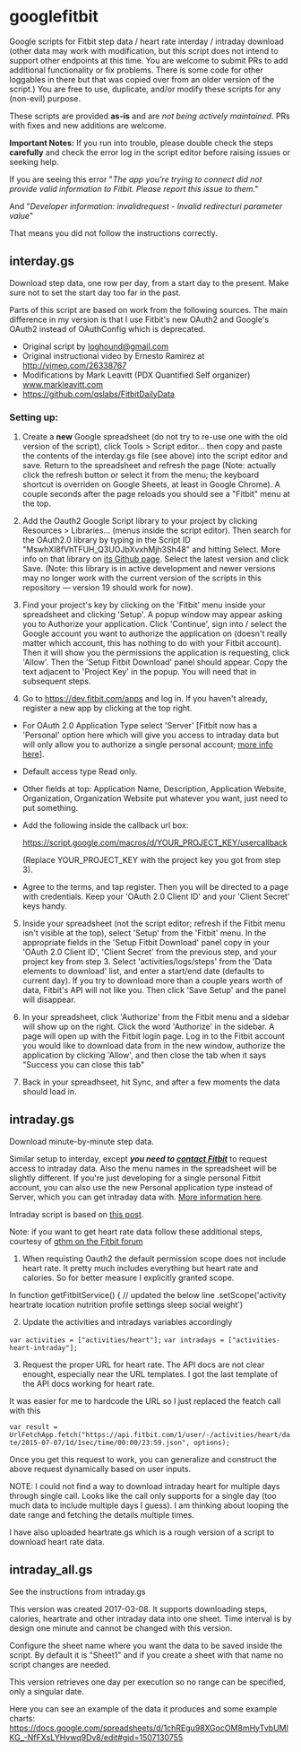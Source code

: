 # googlefitbit
Google scripts for Fitbit step data / heart rate interday / intraday download (other data may work with modification, but this script does not intend to support other endpoints at this time. You are welcome to submit PRs to add additional functionality or fix problems. There is some code for other loggables in there but that was copied over from an older version of the script.) You are free to use, duplicate, and/or modify these scripts for any (non-evil) purpose. 

These scripts are provided **as-is** and are _not being actively maintained_. PRs with fixes and new additions are welcome.

**Important Notes:** If you run into trouble, please double check the steps **carefully** and check the error log in the script editor before raising issues or seeking help.

If you are seeing this error "_The app you're trying to connect did not provide valid information to Fitbit. Please report this issue to them_."

And "_Developer information: invalidrequest - Invalid redirecturi parameter value_"

That means you did not follow the instructions correctly.

## interday.gs
Download step data, one row per day, from a start day to the present. Make sure not to set the start day too far in the past.

Parts of this script are based on work from the following sources. The main difference in my version is that I use Fitbit's new OAuth2 and Google's OAuth2 instead of OAuthConfig which is deprecated.

- Original script by loghound@gmail.com
- Original instructional video by Ernesto Ramirez at http://vimeo.com/26338767
- Modifications by Mark Leavitt (PDX Quantified Self organizer) www.markleavitt.com
- https://github.com/qslabs/FitbitDailyData

### Setting up:
1. Create a **new** Google spreadsheet (do not try to re-use one with the old version of the script), click Tools > Script editor... then copy and paste the contents of the interday.gs file (see above) into the script editor and save. Return to the spreadsheet and refresh the page (Note: actually click the refresh button or select it from the menu; the keyboard shortcut is overriden on Google Sheets, at least in Google Chrome). A couple seconds after the page reloads you should see a "Fitbit" menu at the top.

2. Add the Oauth2 Google Script library to your project by clicking Resources > Libraries... (menus inside the script editor). Then search for the OAuth2.0 library by typing in the Script ID "MswhXl8fVhTFUH_Q3UOJbXvxhMjh3Sh48" and hitting Select. More info on that library on [its Github page](https://github.com/googlesamples/apps-script-oauth2 "apps-script-oauth2"). Select the latest version and click Save. (Note: this library is in active development and newer versions may no longer work with the current version of the scripts in this repository — version 19 should work for now).

3. Find your project's key by clicking on the 'Fitbit' menu inside your spreadsheet and clicking 'Setup'. A popup window may appear asking you to Authorize your application. Click 'Continue', sign into / select the Google account you want to authorize the application on (doesn't really matter which account, this has nothing to do with your Fitbit account). Then it will show you the permissions the application is requesting, click 'Allow'. Then the 'Setup Fitbit Download' panel should appear. Copy the text adjacent to 'Project Key' in the popup. You will need that in subsequent steps.

4. Go to https://dev.fitbit.com/apps and log in. If you haven't already, register a new app by clicking at the top right. 
 - For OAuth 2.0 Application Type select 'Server' [Fitbit now has a 'Personal' option here which will give you access to intraday data but will only allow you to authorize a single personal account; [more info here](https://community.fitbit.com/t5/Web-API/Intraday-data-now-immediately-available-to-personal-apps/td-p/1014524 "Fitbit community forum")]. 
 - Default access type Read only. 
 - Other fields at top: Application Name, Description, Application Website, Organization, Organization Website put whatever you want, just need to put something.

 - Add the following inside the callback url box: 

     https://script.google.com/macros/d/YOUR_PROJECT_KEY/usercallback
     
     (Replace YOUR_PROJECT_KEY with the project key you got from step 3).

 - Agree to the terms, and tap register. Then you will be directed to a page with credentials. Keep your 'OAuth 2.0 Client ID' and your 'Client Secret' keys handy.

5. Inside your spreadsheet (not the script editor; refresh if the Fitbit menu isn't visible at the top), select 'Setup' from the 'Fitbit' menu. In the appropriate fields in the 'Setup Fitbit Download' panel copy in your 'OAuth 2.0 Client ID', 'Client Secret' from the previous step, and your project key from step 3. Select 'activities/logs/steps' from the 'Data elements to download' list, and enter a start/end date (defaults to current day). If you try to download more than a couple years worth of data, Fitbit's API will not like you. Then click 'Save Setup' and the panel will disappear.

7. In your spreadsheet, click 'Authorize' from the Fitbit menu and a sidebar will show up on the right. Click the word 'Authorize' in the sidebar. A page will open up with the Fitbit login page. Log in to the Fitbit account you would like to download data from in the new window, authorize the application by clicking 'Allow', and then close the tab when it says "Success you can close this tab"

8. Back in your spreadhseet, hit Sync, and after a few moments the data should load in.

## intraday.gs
Download minute-by-minute step data.

Similar setup to interday, except _**you need to [contact Fitbit](mailto:api@fitbit.com "email Fitbit")**_ to request access to intraday data. Also the  menu names in the spreadsheet will be slightly different. If you're just developing for a single personal Fitbit account, you can also use the new Personal application type instead of Server, which you can get intraday data with. [More information here](https://community.fitbit.com/t5/Web-API/Intraday-data-now-immediately-available-to-personal-apps/td-p/1014524).

Intraday script is based on [this post](http://quantifiedself.com/2014/09/download-minute-fitbit-data/).

Note: if you want to get heart rate data follow these additional steps, courtesy of [gthm on the Fitbit forum](https://community.fitbit.com/t5/Web-API/Google-apps-script-for-minute-by-minute-data-stopped-working/m-p/890582/highlight/true#M2685 "Fitbit Forum")

1) When requisting Oauth2 the default permission scope does not include heart rate. It pretty much includes everything but heart rate and calories. So for better measure I explicitly granted scope.
 
In function getFitbitService() { // updated the below line
.setScope('activity heartrate location nutrition profile settings sleep social weight')
 
2) Update the activities and intradays variables accordingly
 
`var activities = ["activities/heart"];`
`var intradays = ["activities-heart-intraday"];`
 
3) Request the proper URL for heart rate. The API docs are not clear enought, especially near the URL templates. I got the last template of the API docs working for heart rate.
 
It was easier for me to hardcode the URL so I just replaced the featch call with this
 
`var result = UrlFetchApp.fetch("https://api.fitbit.com/1/user/-/activities/heart/date/2015-07-07/1d/1sec/time/00:00/23:59.json", options);`
 
Once you get this request to work, you can generalize and construct the above request dynamically based on user inputs.
 
NOTE: I could not find a way to download intraday heart for multiple days through single call. Looks like the call only supports for a single day (too much data to include multiple days I guess). I am thinking about looping the date range and fetching the details multiple times.

I have also uploaded heartrate.gs which is a rough version of a script to download heart rate data.

## intraday_all.gs

See the instructions from intraday.gs

This version was created 2017-03-08. It supports downloading steps, calories, heartrate and other intraday data into one sheet. Time interval is by design one minute and cannot be changed with this version.

Configure the sheet name where you want the data to be saved inside the script. By default it is "Sheet1" and if you create a sheet with that name no script changes are needed.

This version retrieves one day per execution so no range can be specified, only a singular date.

Here you can see an example of the data it produces and some example charts:
https://docs.google.com/spreadsheets/d/1chREgu98XGocOM8mHyTvbUMlKG_-NfFXsLYHvwq9Dv8/edit#gid=1507130755
